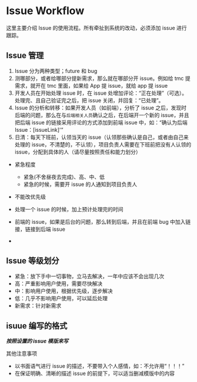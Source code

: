 # Issue Workflow

这里主要介绍 Issue 的使用流程。所有牵扯到系统的改动，必须添加 issue 进行跟踪。

## Issue 管理

1. Issue 分为两种类型；future 和 bug
2. 测哪部分，或者给哪部分提新需求，那么就在哪部分开 issue。例如给 tmc 提需求，就开在 tmc 里面，如果给 App 提 issue，就给 app 提 issue
3. 开发人员在开始处理 issue 时，在 issue 处增加评论：“正在处理”（可选）。处理完、且自己验证完之后，把 issue 关闭，并回复：“已处理”。
4. Issue 的分析和转移：如果开发人员（如前端），分析了 issue 之后，发现时后端的问题，那么在与`后端相关人员`确认之后，在后端开一个新的 issue，并且把后端 issue 的链接采用评论的方式添加到前端 issue 中，如：“确认为后端 Issue：[issueLink]'”
5. 日清：每天下班前，认领当天的 issue（认领那些确认是自己，或者由自己来处理的 issue，不清楚的，不认领），项目负责人需要在下班前把没有人认领的 issue，分配到具体的人（请尽量按照责任和能力划分）

- 紧急程度
  - 紧急(不舍昼夜去完成)、高、中、低
  - 紧急的时候，需要开 issue 的人通知到项目负责人
- 不能改优先级
- 处理一个 issue 的时候，加上预计处理完的时间
- 前端的 issue，如果是后台的问题，那么转到后端，并且在前端 bug 中加入链接，链接到后端 issue

-

## Issue 等级划分

- 紧急：放下手中一切事物，立马去解决，一年中应该不会出现几次
- 高：严重影响用户使用，需要尽快解决
- 中：影响用户使用，根据优先级，逐步解决
- 低：几乎不影响用户使用，可以延后处理
- 新需求：针对新需求

## isuue 编写的格式

**_按照设置的 issue 模版来写_**

其他注意事项

- 以书面语气进行 issue 的描述，不要带入个人感情，如：不允许用“！！！”
- 在保证明确、清晰的描述 issue 的前提下，可以适当删减模版中的内容
